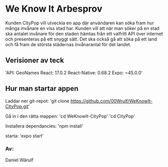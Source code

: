 # We Know It Arbesprov
Kunden CityPop vill utveckla en app där användaren kan söka fram hur många invånare en viss
stad har. Kunden vill att när man söker på en stad ska antalet invånare för den staden hämtas
från ett valfritt API över internet och presenteras på ett snyggt sätt. Det ska också gå att söka
på ett land och få fram de största städernas invånarantal för det landet.
## Verisioner av teck
'API: GeoNames
React: 17.0.2
React-Native:  0.68.2
Expo: ~45.0.0'

## Hur man startar appen
Laddar ner git-repot: 'git clone https://github.com/00Wrulf/WeKnowIt-CityPop.git'

Gå in i den rätta mappen: 'cd WeKnowIt-CityPop'
                            'cd CityPop'

Installera dependancies: 'npm install'

starta: 'expo start'
### Av: 
Daniel Wärulf
